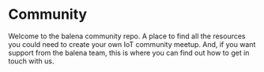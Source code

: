 # Community

Welcome to the balena community repo. A place to find all the resources you could need to create your own IoT community meetup. And, if you want support from the balena team, this is where you can find out how to get in touch with us. 